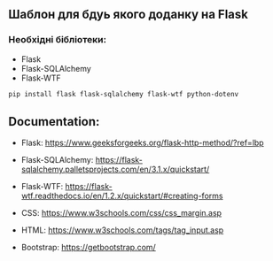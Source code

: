 ## Шаблон для бдуь якого доданку на Flask

### Необхідні бібліотеки:
-  Flask
-  Flask-SQLAlchemy
-  Flask-WTF

```sh 
pip install flask flask-sqlalchemy flask-wtf python-dotenv
```

## Documentation:

- Flask: https://www.geeksforgeeks.org/flask-http-method/?ref=lbp
- Flask-SQLAlchemy: https://flask-sqlalchemy.palletsprojects.com/en/3.1.x/quickstart/
- Flask-WTF: https://flask-wtf.readthedocs.io/en/1.2.x/quickstart/#creating-forms


- CSS: https://www.w3schools.com/css/css_margin.asp
- HTML: https://www.w3schools.com/tags/tag_input.asp
- Bootstrap: https://getbootstrap.com/
